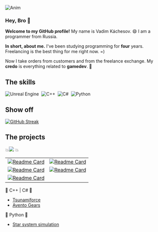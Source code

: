 ![Anim](https://github.com/KachesovVadim/KachesovVadim/assets/142095950/5d47e777-cca2-48ec-b542-af7227bb9030)

### Hey, Bro 👋
**Welcome to my GitHub profile!** My name is Vadim Káchesov. 😄 I am a programmer from Russia. 

**In short, about me.**
I've been studying programming for **four** years. Freelancing is the best thing for me right now. =)

Now I take orders from customers and from the freelance exchange. My **credo** is everything related to **gamedev**. 💯 

## The skills

![Unreal Engine](https://img.shields.io/badge/unrealengine-purple.svg?style=for-the-badge&logo=unrealengine&logoColor=white)&nbsp;
![C++](https://img.shields.io/badge/c++-mediumvioletred.svg?style=for-the-badge&logo=c%2B%2B&logoColor=white)&nbsp;
![C#](https://img.shields.io/badge/c%23-mediumvioletred.svg?style=for-the-badge&logo=c-sharp&logoColor=green)&nbsp;
![Python](https://img.shields.io/badge/python-lightseagreen?style=for-the-badge&logo=python&logoColor=white)&nbsp;

## Show off
[![GitHub Streak](https://streak-stats.demolab.com?user=KachesovVadim&theme=ambient-gradient&exclude_days=Sun%2CSat)](https://git.io/streak-stats)

## The projects

💥<img src="https://img.shields.io/badge/UNREAL%20ENGINE-purple" /> 💥

| | |
| :--: | :--: | 
| [![Readme Card](https://github-readme-stats.vercel.app/api/pin/?username=KachesovVadim&repo=Superindustry&theme=jolly)](https://github.com/KachesovVadim/Superindustry) | [![Readme Card](https://github-readme-stats.vercel.app/api/pin/?username=KachesovVadim&repo=UE_Ball&theme=jolly)](https://github.com/KachesovVadim/UE_Ball) |
| [![Readme Card](https://github-readme-stats.vercel.app/api/pin/?username=KachesovVadim&repo=UE_TheLabyrinth&theme=jolly)](https://github.com/KachesovVadim/UE_TheLabyrinth) | [![Readme Card](https://github-readme-stats.vercel.app/api/pin/?username=KachesovVadim&repo=metahuman_demo&theme=jolly)](https://github.com/KachesovVadim/metahuman_demo) |
| [![Readme Card](https://github-readme-stats.vercel.app/api/pin/?username=KachesovVadim&repo=OVERKILL&theme=jolly)](https://github.com/KachesovVadim/OVERKILL) | |

<!--
[![Readme Card](https://github-readme-stats.vercel.app/api/pin/?username=KachesovVadim&repo=Superindustry&theme=ambient_gradient)](https://github.com/KachesovVadim/Superindustry)
[![Readme Card](https://github-readme-stats.vercel.app/api/pin/?username=KachesovVadim&repo=UE_Ball&theme=ambient_gradient)](https://github.com/KachesovVadim/UE_Ball)
[![Readme Card](https://github-readme-stats.vercel.app/api/pin/?username=KachesovVadim&repo=UE_TheLabyrinth&theme=ambient_gradient)](https://github.com/KachesovVadim/UE_TheLabyrinth)
[![Readme Card](https://github-readme-stats.vercel.app/api/pin/?username=KachesovVadim&repo=metahuman_demo&theme=ambient_gradient)](https://github.com/KachesovVadim/metahuman_demo)
[![Readme Card](https://github-readme-stats.vercel.app/api/pin/?username=KachesovVadim&repo=OVERKILL&theme=ambient_gradient)](https://github.com/KachesovVadim/OVERKILL)

- [Superindustry](https://github.com/KachesovVadim/Superindustry) 
- [UE Ball](https://github.com/KachesovVadim/UE_Ball)
- [The Labyrinth](https://github.com/KachesovVadim/UE_TheLabyrinth)
- [Metahuman demo](https://github.com/KachesovVadim/metahuman_demo)
- [OVERKILL](https://github.com/KachesovVadim/OVERKILL)
-->

💢 C++ | C# 💢

- [Tsunamiforce](https://github.com/KachesovVadim/Tsunamiforce)
- [Avento Gears](https://github.com/KachesovVadim/AventoGears)

💯 Python 💯

- [Star system simulation](https://github.com/KachesovVadim/Simple_star-system_simuation_python)
